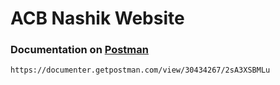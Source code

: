 # ACB Nashik Website

### Documentation on [Postman](https://documenter.getpostman.com/view/30434267/2sA3XSBMLu)

`https://documenter.getpostman.com/view/30434267/2sA3XSBMLu`

